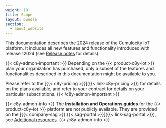 ```yaml
---
weight: 10
title: Scope
layout: bundle
section:
  - about_website
---
```


This documentation describes the 2024 release of the Cumulocity IoT platform. It includes all new features and functionality introduced with release 12024 (see [Release notes](/release-notes/) for details).

{{< c8y-admon-important >}}
Depending on the {{< product-c8y-iot >}} plan your organization has purchased, only a subset of the features and functionalities described in this documentation might be available to you.

Please refer to the [{{< c8y-pricing >}}]({{< link-c8y-pricing >}}) for details on the plans available, and refer to your contract for details on your particular subscriptions.
{{< /c8y-admon-important >}}

{{< c8y-admon-info >}}
The **Installation and Operations guides** for the {{< product-c8y-iot >}} platform are not publicly available. They are provided on the [{{< company-sag >}} {{< sag-portal >}}]({{< link-sag-portal >}}), see [Additional resources](/additional-resources/).
{{< /c8y-admon-info >}}
